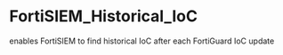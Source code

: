# FortiSIEM_Historical_IoC
enables FortiSIEM to find historical IoC after each FortiGuard IoC update
